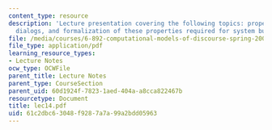```yaml
---
content_type: resource
description: 'Lecture presentation covering the following topics: properties of human
  dialogs, and formalization of these properties required for system building.'
file: /media/courses/6-892-computational-models-of-discourse-spring-2004/61c2dbc63048f9287a7a99a2bdd05963_lec14.pdf
file_type: application/pdf
learning_resource_types:
- Lecture Notes
ocw_type: OCWFile
parent_title: Lecture Notes
parent_type: CourseSection
parent_uid: 60d1924f-7823-1aed-404a-a8cca822467b
resourcetype: Document
title: lec14.pdf
uid: 61c2dbc6-3048-f928-7a7a-99a2bdd05963
---
```

